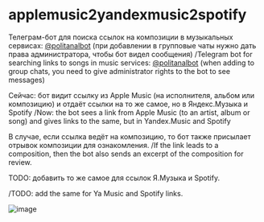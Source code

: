 # applemusic2yandexmusic2spotify
Телеграм-бот для поиска ссылок на композиции в музыкальных сервисах: [@politanalbot](https://t.me/politanalbot) (при добавлении в групповые чаты нужно дать права администратора, чтобы бот видел сообщения)
/Telegram bot for searching links to songs in music services: [@politanalbot](https://t.me/politanalbot) (when adding to group chats, you need to give administrator rights to the bot to see messages)

Сейчас: бот видит ссылку из Apple Music (на исполнителя, альбом или композицию) и отдаёт ссылки на то же самое, но в Яндекс.Музыка и Spotify
/Now: the bot sees a link from Apple Music (to an artist, album or song) and gives links to the same, but in Yandex.Music and Spotify

В случае, если ссылка ведёт на композицию, то бот также присылает отрывок композиции для ознакомления.
/If the link leads to a composition, then the bot also sends an excerpt of the composition for review.

TODO: добавить то же самое для ссылок Я.Музыка и Spotify.

/TODO: add the same for Ya Music and Spotify links.

![image](https://user-images.githubusercontent.com/23462215/117817839-6f22a980-b281-11eb-96a7-6899b553a333.png)
